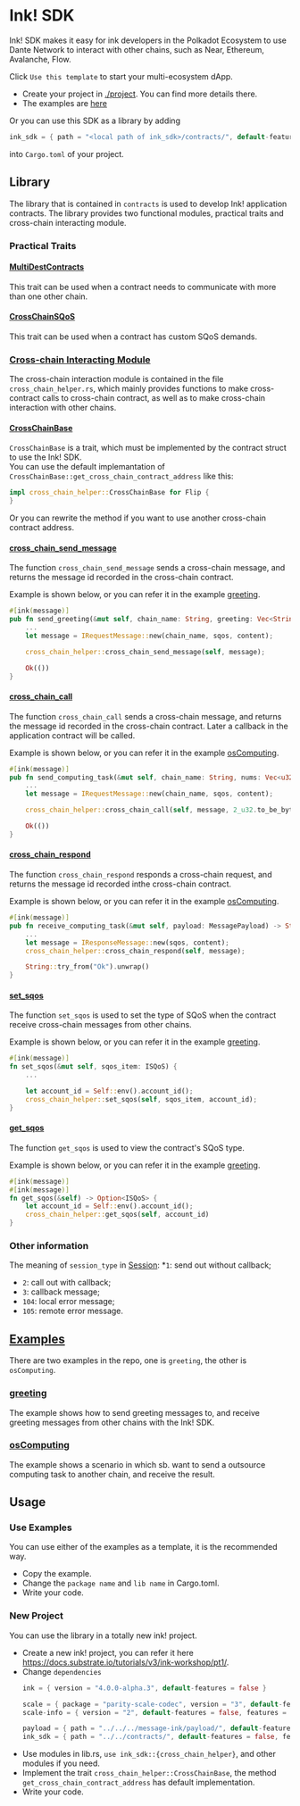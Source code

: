 # Ink! SDK
Ink! SDK makes it easy for ink developers in the Polkadot Ecosystem to use Dante Network to interact with other chains, such as Near, Ethereum, Avalanche, Flow.

Click `Use this template` to start your multi-ecosystem dApp.
* Create your project in [./project](./project/). You can find more details there.
* The examples are [here](./examples/)

Or you can use this SDK as a library by adding  
```rust
ink_sdk = { path = "<local path of ink_sdk>/contracts/", default-features = false, features = ["ink-as-dependency"] }
```
into `Cargo.toml` of your project.

## Library
The library that is contained in `contracts` is used to develop Ink! application contracts. The library provides two functional modules, practical traits and cross-chain interacting module.

### Practical Traits
#### [MultiDestContracts](./contracts/lib.rs#L37)
This trait can be used when a contract needs to communicate with more than one other chain.

#### [CrossChainSQoS](./contracts/lib.rs#L49)
This trait can be used when a contract has custom SQoS demands.

### [Cross-chain Interacting Module](./contracts/cross_chain_helper.rs)
The cross-chain interaction module is contained in the file `cross_chain_helper.rs`, which mainly provides functions to make cross-contract calls to cross-chain contract, as well as to make cross-chain interaction with other chains.

#### [CrossChainBase](./contracts/cross_chain_helper.rs#L39)
`CrossChainBase` is a trait, which must be implemented by the contract struct to use the Ink! SDK.  
You can use the default implemantation of `CrossChainBase::get_cross_chain_contract_address` like this:
```rust
impl cross_chain_helper::CrossChainBase for Flip {
}
```

Or you can rewrite the method if you want to use another cross-chain contract address.

#### [cross_chain_send_message](./contracts/cross_chain_helper.rs#L87)
The function `cross_chain_send_message` sends a cross-chain message, and returns the message id recorded in the cross-chain contract.

Example is shown below, or you can refer it in the example [greeting](./examples/greeting/lib.rs#L209).
```rust
#[ink(message)]
pub fn send_greeting(&mut self, chain_name: String, greeting: Vec<String>) -> Result<(), Error> {
    ...
    let message = IRequestMessage::new(chain_name, sqos, content);

    cross_chain_helper::cross_chain_send_message(self, message);

    Ok(())
}
```

#### [cross_chain_call](./contracts/cross_chain_helper.rs#L96)
The function `cross_chain_call` sends a cross-chain message, and returns the message id recorded in the cross-chain contract. Later a callback in the application contract will be called.

Example is shown below, or you can refer it in the example [osComputing](./examples/osComputing/lib.rs#L138).
```rust
#[ink(message)]
pub fn send_computing_task(&mut self, chain_name: String, nums: Vec<u32>) -> Result<(), Error> {
    ...
    let message = IRequestMessage::new(chain_name, sqos, content);

    cross_chain_helper::cross_chain_call(self, message, 2_u32.to_be_bytes());

    Ok(())
}
```

#### [cross_chain_respond](./contracts/cross_chain_helper.rs#L104)
The function `cross_chain_respond` responds a cross-chain request, and returns the message id recorded inthe cross-chain contract.

Example is shown below, or you can refer it in the example [osComputing](./examples/osComputing/lib.rs#L158).
```rust
#[ink(message)]
pub fn receive_computing_task(&mut self, payload: MessagePayload) -> String {
    ...
    let message = IResponseMessage::new(sqos, content);
    cross_chain_helper::cross_chain_respond(self, message);

    String::try_from("Ok").unwrap()
}
```

#### [set_sqos](./contracts/cross_chain_helper.rs#L132)

The function `set_sqos` is used to set the type of SQoS when the contract receive cross-chain messages from other chains.

Example is shown below, or you can refer it in the example [greeting](./examples/greeting/lib.rs#L99).
```rust
#[ink(message)]
fn set_sqos(&mut self, sqos_item: ISQoS) {
    ...

    let account_id = Self::env().account_id();
    cross_chain_helper::set_sqos(self, sqos_item, account_id);
}
```

#### [get_sqos](./contracts/cross_chain_helper.rs#L132)

The function `get_sqos` is used to view the contract's SQoS type.

Example is shown below, or you can refer it in the example [greeting](./examples/greeting/lib.rs#L118).
```rust
#[ink(message)]
#[ink(message)]
fn get_sqos(&self) -> Option<ISQoS> {
    let account_id = Self::env().account_id();
    cross_chain_helper::get_sqos(self, account_id)
}
```

### Other information
The meaning of `session_type` in [Session](https://github.com/dantenetwork/message-ink/blob/b046fda43c11f4f1fc556102e9834558acea433b/payload/message_define.rs#L172):
*`1`: send out without callback;
* `2`: call out with callback;
* `3`: callback message;
* `104`: local error message;
* `105`: remote error message.

## [Examples](./examples/)
There are two examples in the repo, one is `greeting`, the other is `osComputing`.

### [greeting](./examples/greeting/)
The example shows how to send greeting messages to, and receive greeting messages from other chains with the Ink! SDK.

### [osComputing](./examples/osComputing/)
The example shows a scenario in which sb. want to send a outsource computing task to another chain, and receive the result.


## Usage
### Use Examples
You can use either of the examples as a template, it is the recommended way.

- Copy the example.
- Change the `package name` and `lib name` in Cargo.toml.
- Write your code.

### New Project
You can use the library in a totally new ink! project.
- Create a new ink! project, you can refer it here https://docs.substrate.io/tutorials/v3/ink-workshop/pt1/.
- Change `dependencies`
    ```rust
    ink = { version = "4.0.0-alpha.3", default-features = false }

    scale = { package = "parity-scale-codec", version = "3", default-features = false, features = ["derive"] }
    scale-info = { version = "2", default-features = false, features = ["derive", "serde", "decode"] }

    payload = { path = "../../../message-ink/payload/", default-features = false, features = ["ink-as-dependency"] }
    ink_sdk = { path = "../../contracts/", default-features = false, features = ["ink-as-dependency"] }
    ```
- Use modules in lib.rs, `use ink_sdk::{cross_chain_helper}`, and other modules if you need.
- Implement the trait `cross_chain_helper::CrossChainBase`, the method `get_cross_chain_contract_address` has default implementation.
- Write your code.
